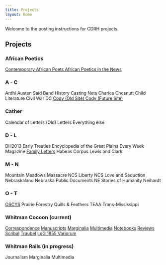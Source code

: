 ```yaml
---
title: Projects
layout: home
---
```


<link rel="stylesheet" href="{{ 'assets/css/style.css' | relative_url }}"/>

<p>Welcome to the posting instructions for CDRH projects.</p>

<h2>Projects</h2>

<h3>African Poetics</h3>

<div class="projects">
  <a href="{{ 'projects/ap_cap' | relative_url }}">
    Contemporary African Poets
  </a>
  <a href="{{ 'projects/ap_news' | relative_url }}">
    African Poetics in the News
  </a>
</div>

<h3>A - C</h3>

<div class="projects">
  <span>Ardhi</span>
  <span>Austen Said</span>
  <span>Band History</span>
  <span>Casting Nets</span>
  <span>Charles Chesnutt</span>
  <span>Child Literature</span>
  <span>Civil War DC</span>
  <a href="{{ 'projects/cody_old' | relative_url }}">
    Cody (Old Site)
  </a>
  <a href="{{ 'projects/cody' | relative_url }}">
    Cody (Future Site)
  </a>
</div>

<h3>Cather</h3>
<div class="projects">
  <span>Calendar of Letters (Old)</span>
  <span>Letters</span>
  <span>Everything else</span>
</div>

<h3>D - L</h3>
<div class="projects">
  <span>DH2013</span>
  <span>Early Treaties</span>
  <span>Encyclopedia of the Great Plains</span>
  <span>Every Week Magazine</span>
  <a href="{{ 'projects/family_letters' | relative_url }}">Family Letters</a>
  <span>Habeas Corpus</span>
  <span>Lewis and Clark</span>
</div>

<h3>M - N</h3>
<div class="projects">
  <span>Mountain Meadows Massacre</span>
  <span>NCS Liberty</span>
  <span>NCS Love and Seduction</span>
  <span>Nebraskaland</span>
  <span>Nebraska Public Documents</span>
  <span>NE Stories of Humanity</span>
  <span>Neihardt</span>
</div>

<h3>O - T</h3>
<div class="projects">
  <a href="{{ 'projects/oscys' | relative_url }}">OSCYS</a>
  <span>Prairie Forestry</span>
  <span>Quills & Feathers</span>
  <span>TEAA</span>
  <span>Trans-Mississippi</span>
</div>

<h3>Whitman Cocoon (current)</h3>

<div class="projects">
  <a href="{{ 'projects/wwa_correspondence' | relative_url }}">Correspondence</a>
  <a href="{{ 'projects/wwa_manuscripts' | relative_url }}">Manuscripts</a>
  <a href="{{ 'projects/wwa_marginalia' | relative_url }}">Marginalia</a>
  <a href="{{ 'projects/wwa_multimedia' | relative_url }}">Multimedia</a>
  <a href="{{ 'projects/wwa_notebooks' | relative_url }}">Notebooks</a>
  <a href="{{ 'projects/wwa_reviews' | relative_url }}">Reviews</a>
  <a href="{{ 'projects/wwa_scribal' | relative_url }}">Scribal</a>
  <a href="{{ 'projects/wwa_traubel' | relative_url }}">Traubel</a>
  <a href="{{ 'projects/wwa_variorum' | relative_url }}">LoG 1855 Variorum</a>
</div>

<h3>Whitman Rails (in progress)</h3>
<div class="projects">
  <span>Journalism</span>
  <span>Marginalia</span>
  <span>Multimedia</span>
</div>
